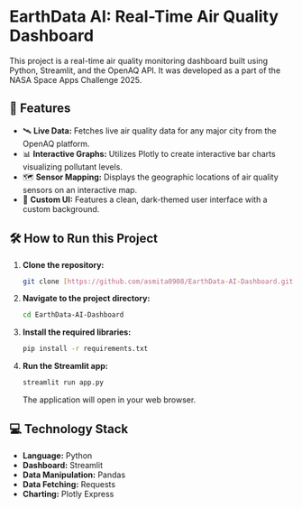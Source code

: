 # EarthData AI: Real-Time Air Quality Dashboard

This project is a real-time air quality monitoring dashboard built using Python, Streamlit, and the OpenAQ API. It was developed as a part of the NASA Space Apps Challenge 2025.



## 🚀 Features
- 🛰️ **Live Data:** Fetches live air quality data for any major city from the OpenAQ platform.
- 📊 **Interactive Graphs:** Utilizes Plotly to create interactive bar charts visualizing pollutant levels.
- 🗺️ **Sensor Mapping:** Displays the geographic locations of air quality sensors on an interactive map.
- 🎨 **Custom UI:** Features a clean, dark-themed user interface with a custom background.

## 🛠️ How to Run this Project

1.  **Clone the repository:**
    ```bash
    git clone [https://github.com/asmita0908/EarthData-AI-Dashboard.git](https://github.com/asmita0908/EarthData-AI-Dashboard.git)
    ```

2.  **Navigate to the project directory:**
    ```bash
    cd EarthData-AI-Dashboard
    ```

3.  **Install the required libraries:**
    ```bash
    pip install -r requirements.txt
    ```

4.  **Run the Streamlit app:**
    ```bash
    streamlit run app.py
    ```
    The application will open in your web browser.

## 💻 Technology Stack
- **Language:** Python
- **Dashboard:** Streamlit
- **Data Manipulation:** Pandas
- **Data Fetching:** Requests
- **Charting:** Plotly Express